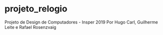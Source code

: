 # projeto_relogio
Projeto de Design de Computadores - Insper 2019
Por Hugo Carl, Guilherme Leite e Rafael Rosenzvaig
